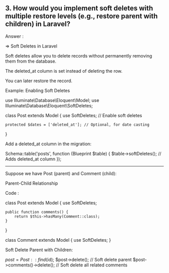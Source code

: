 ## 3. How would you implement soft deletes with multiple restore levels (e.g., restore parent with children) in Laravel?

Answer : 

=> Soft Deletes in Laravel

Soft deletes allow you to delete records without permanently removing them from the database.

The deleted_at column is set instead of deleting the row.

You can later restore the record.

Example: Enabling Soft Deletes
    

use Illuminate\Database\Eloquent\Model;
use Illuminate\Database\Eloquent\SoftDeletes;

class Post extends Model {
    use SoftDeletes; // Enable soft deletes

    protected $dates = ['deleted_at']; // Optional, for date casting
}


Add a deleted_at column in the migration:

Schema::table('posts', function (Blueprint $table) {
    $table->softDeletes(); // Adds deleted_at column
});


--------------
Suppose we have Post (parent) and Comment (child):

Parent-Child Relationship

Code :  

class Post extends Model {
    use SoftDeletes;

    public function comments() {
        return $this->hasMany(Comment::class);
    }
}

class Comment extends Model {
    use SoftDeletes;
}

Soft Delete Parent with Children:

$post = Post::find($id);
$post->delete(); // Soft delete parent
$post->comments()->delete(); // Soft delete all related comments


